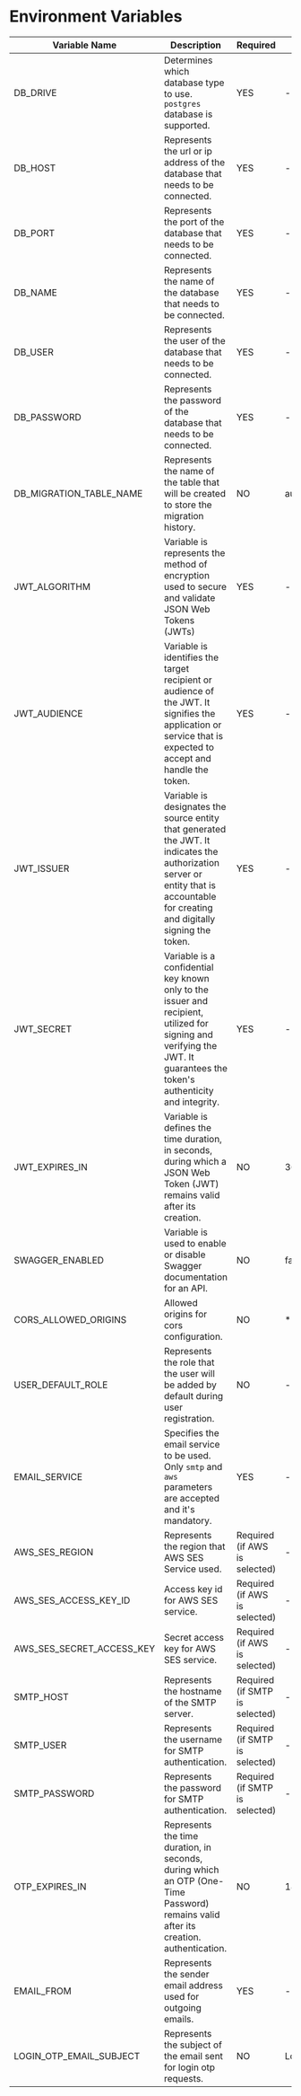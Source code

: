 # Environment Variables

| Variable Name             | Description                                                                                                                                                                        | Required                       | Default                |
| ------------------------- | ---------------------------------------------------------------------------------------------------------------------------------------------------------------------------------- | ------------------------------ | ---------------------- |
| DB_DRIVE                  | Determines which database type to use. `postgres` database is supported.                                                                                              | YES                            | -                      |
| DB_HOST                   | Represents the url or ip address of the database that needs to be connected.                                                                                                       | YES                            | -                      |
| DB_PORT                   | Represents the port of the database that needs to be connected.                                                                                                                    | YES                            | -                      |
| DB_NAME                   | Represents the name of the database that needs to be connected.                                                                                                                    | YES                            | -                      |
| DB_USER                   | Represents the user of the database that needs to be connected.                                                                                                                    | YES                            | -                      |
| DB_PASSWORD               | Represents the password of the database that needs to be connected.                                                                                                                | YES                            | -                      |
| DB_MIGRATION_TABLE_NAME   | Represents the name of the table that will be created to store the migration history.                                                                                              | NO                             | auth_service_migration |
| JWT_ALGORITHM             | Variable is represents the method of encryption used to secure and validate JSON Web Tokens (JWTs)                                                                                 | YES                            | -                      |
| JWT_AUDIENCE              | Variable is identifies the target recipient or audience of the JWT. It signifies the application or service that is expected to accept and handle the token.                       | YES                            | -                      |
| JWT_ISSUER                | Variable is designates the source entity that generated the JWT. It indicates the authorization server or entity that is accountable for creating and digitally signing the token. | YES                            | -                      |
| JWT_SECRET                | Variable is a confidential key known only to the issuer and recipient, utilized for signing and verifying the JWT. It guarantees the token's authenticity and integrity.           | YES                            | -                      |
| JWT_EXPIRES_IN            | Variable is defines the time duration, in seconds, during which a JSON Web Token (JWT) remains valid after its creation.                                                           | NO                             | 3600                   |
| SWAGGER_ENABLED           | Variable is used to enable or disable Swagger documentation for an API.                                                                                                            | NO                             | false                  |
| CORS_ALLOWED_ORIGINS      | Allowed origins for cors configuration.                                                                                                                                            | NO                             | \*                     |
| USER_DEFAULT_ROLE         | Represents the role that the user will be added by default during user registration.                                                                                               | NO                             | -                      |
| EMAIL_SERVICE             | Specifies the email service to be used. Only `smtp` and `aws` parameters are accepted and it's mandatory.                                                                          | YES                            | -                      |
| AWS_SES_REGION            | Represents the region that AWS SES Service used.                                                                                                                                   | Required (if AWS is selected)  | -                      |
| AWS_SES_ACCESS_KEY_ID     | Access key id for AWS SES service.                                                                                                                                                 | Required (if AWS is selected)  | -                      |
| AWS_SES_SECRET_ACCESS_KEY | Secret access key for AWS SES service.                                                                                                                                             | Required (if AWS is selected)  | -                      |
| SMTP_HOST                 | Represents the hostname of the SMTP server.                                                                                                                                        | Required (if SMTP is selected) | -                      |
| SMTP_USER                 | Represents the username for SMTP authentication.                                                                                                                                   | Required (if SMTP is selected) | -                      |
| SMTP_PASSWORD             | Represents the password for SMTP authentication.                                                                                                                                   | Required (if SMTP is selected) | -                      |
| OTP_EXPIRES_IN            | Represents the time duration, in seconds, during which an OTP (One-Time Password) remains valid after its creation. authentication.                                                | NO                             | 180                    |
| EMAIL_FROM                | Represents the sender email address used for outgoing emails.                                                                                                                      | YES                            | -                      |
| LOGIN_OTP_EMAIL_SUBJECT   | Represents the subject of the email sent for login otp requests.                                                                                                                   | NO                             | Login Otp              |
